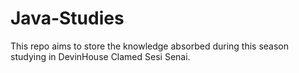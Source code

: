 # Java-Studies
This repo aims to store the knowledge absorbed during this season studying in DevinHouse Clamed Sesi Senai.